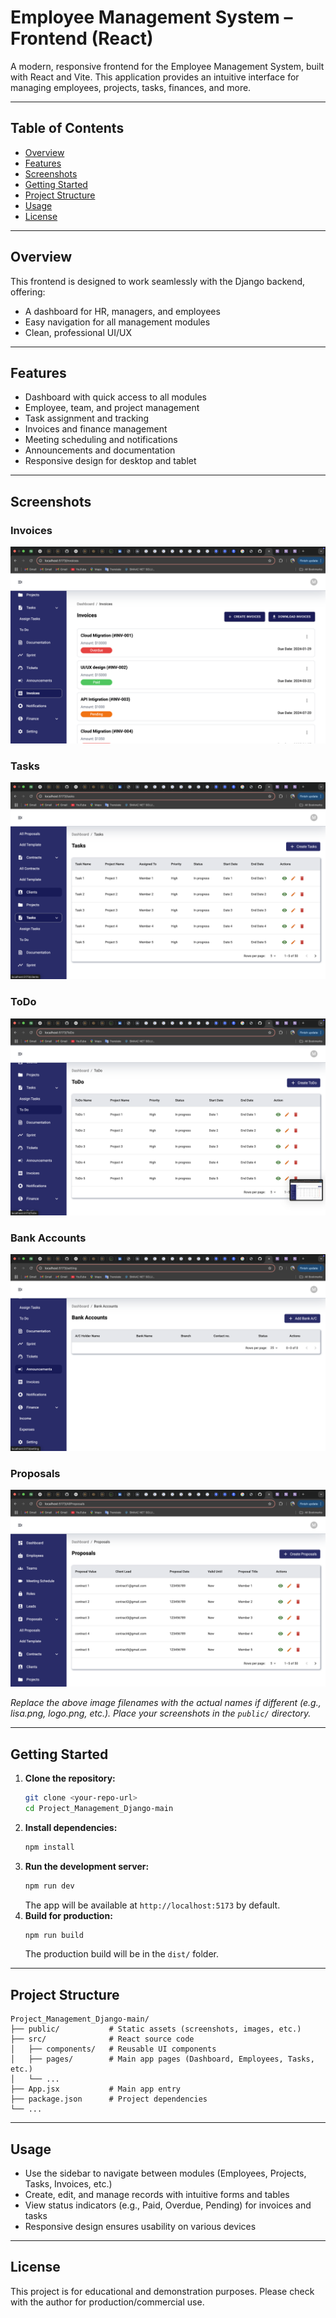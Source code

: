 # Employee Management System – Frontend (React)

A modern, responsive frontend for the Employee Management System, built with React and Vite. This application provides an intuitive interface for managing employees, projects, tasks, finances, and more.

---

## Table of Contents
- [Overview](#overview)
- [Features](#features)
- [Screenshots](#screenshots)
- [Getting Started](#getting-started)
- [Project Structure](#project-structure)
- [Usage](#usage)
- [License](#license)

---

## Overview
This frontend is designed to work seamlessly with the Django backend, offering:
- A dashboard for HR, managers, and employees
- Easy navigation for all management modules
- Clean, professional UI/UX

---

## Features
- Dashboard with quick access to all modules
- Employee, team, and project management
- Task assignment and tracking
- Invoices and finance management
- Meeting scheduling and notifications
- Announcements and documentation
- Responsive design for desktop and tablet

---

## Screenshots

### Invoices
![Invoices](Project_Management_Django-main/public/S1.png)

### Tasks
![Tasks](Project_Management_Django-main/public/S2.png)

### ToDo
![ToDo](Project_Management_Django-main/public/S3.png)

### Bank Accounts
![Bank Accounts](Project_Management_Django-main/public/S4.png)

### Proposals
![Proposals](Project_Management_Django-main/public/S5.png)

*Replace the above image filenames with the actual names if different (e.g., lisa.png, logo.png, etc.). Place your screenshots in the `public/` directory.*

---

## Getting Started

1. **Clone the repository:**
   ```sh
   git clone <your-repo-url>
   cd Project_Management_Django-main
   ```
2. **Install dependencies:**
   ```sh
   npm install
   ```
3. **Run the development server:**
   ```sh
   npm run dev
   ```
   The app will be available at `http://localhost:5173` by default.
4. **Build for production:**
   ```sh
   npm run build
   ```
   The production build will be in the `dist/` folder.

---

## Project Structure
```
Project_Management_Django-main/
├── public/           # Static assets (screenshots, images, etc.)
├── src/              # React source code
│   ├── components/   # Reusable UI components
│   ├── pages/        # Main app pages (Dashboard, Employees, Tasks, etc.)
│   └── ...
├── App.jsx           # Main app entry
├── package.json      # Project dependencies
└── ...
```

---

## Usage
- Use the sidebar to navigate between modules (Employees, Projects, Tasks, Invoices, etc.)
- Create, edit, and manage records with intuitive forms and tables
- View status indicators (e.g., Paid, Overdue, Pending) for invoices and tasks
- Responsive design ensures usability on various devices

---

## License
This project is for educational and demonstration purposes. Please check with the author for production/commercial use.